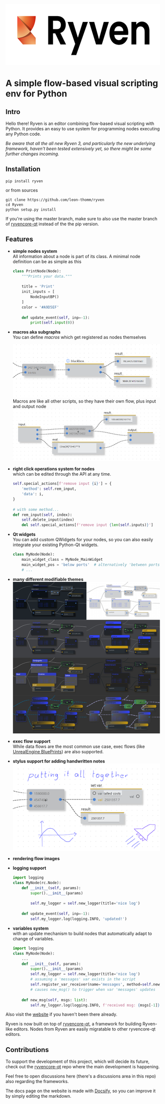 <p align="center">
  <img src="./Ryven/resources/pics/logo.png" alt="drawing" height="200"/>
</p>

# A simple flow-based visual scripting env for Python

## Intro

Hello there! Ryven is an editor combining flow-based visual scripting with Python. It provides an easy to use system for programming nodes executing any Python code.

*Be aware that all the all new Ryven 3, and particularly the new underlying framework, haven't been tested extensively yet, so there might be some further changes incoming.*

## Installation

```
pip install ryven
```

or from sources
```
git clone https://github.com/leon-thomm/ryven
cd Ryven
python setup.py install
```

If you're using the master branch, make sure to also use the master branch of [ryvencore-qt](https://github.com/leon-thomm/ryvencore-qt) instead of the the pip version.

## Features

- **simple nodes system**  
All information about a node is part of its class. A minimal node definition can be as simple as this

    ```python
    class PrintNode(Node):
        """Prints your data."""

        title = 'Print'
        init_inputs = [
            NodeInputBP()
        ]
        color = '#A9D5EF'
    
        def update_event(self, inp=-1):
            print(self.input(0))
    ```
- **macros aka subgraphs**  
You can define *macros* which get registered as nodes themselves

    ![](./docs/img/macro.png)
    Macros are like all other scripts, so they have their own flow, plus input and output node
    ![](./docs/img/macro2.png)
- **right click operations system for nodes**  
which can be edited through the API at any time.
    ```python
    self.special_actions[f'remove input {i}'] = {
        'method': self.rem_input,
        'data': i,
    }

    # with some method...
    def rem_input(self, index):
        self.delete_input(index)
        del self.special_actions[f'remove input {len(self.inputs)}']
    ```
- **Qt widgets**  
You can add custom QWidgets for your nodes, so you can also easily integrate your existing Python-Qt widgets.
    ```python
    class MyNode(Node):
        main_widget_class = MyNode_MainWidget
        main_widget_pos = 'below ports'  # alternatively 'between ports'
        # ...
    ```
<!-- - **convenience GUI classes** -->
- **many different modifiable themes**  
![](./docs/img/themes_1_merged.png)
- **exec flow support**  
While data flows are the most common use case, exec flows (like [UnrealEngine BluePrints](https://docs.unrealengine.com/4.26/en-US/ProgrammingAndScripting/Blueprints/)) are also supported.
- **stylus support for adding handwritten notes**  
![](./docs/img/stylus_light.png)
- **rendering flow images**  
- **logging support**  
    ```python
    import logging
    class MyNode(rc.Node):
        def __init__(self, params):
            super().__init__(params)

            self.my_logger = self.new_logger(title='nice log')
        
        def update_event(self, inp=-1):
            self.my_logger.log(logging.INFO, 'updated!')
    ```
- **variables system**  
with an update mechanism to build nodes that automatically adapt to change of variables.

    ```python
    import logging
    class MyNode(Node):
        ...
        def __init__(self, params):
            super().__init__(params)
            self.my_logger = self.new_logger(title='nice log')
            # assuming a 'messages' var exists in the script
            self.register_var_receiver(name='messages', method=self.new_msg)
            # causes new_msg() to trigger when var 'messages' updates
        
        def new_msg(self, msgs: list):
            self.my_logger.log(logging.INFO, f'received msg: {msgs[-1]}')
    ```

Also visit the [website](https://ryven.org) if you haven't been there already.

Ryven is now built on top of [ryvencore-qt](https://github.com/leon-thomm/ryvencore-qt), a framework for building Ryven-like editors. Nodes from Ryven are easily migratable to other ryvencore-qt editors.

## Contributions

To support the development of this project, which will decide its future, check out the [ryvencore-qt](https://github.com/leon-thomm/ryvencore-qt) repo where the main development is happening.

Feel free to open discussions here (there's a discussions area in this repo) also regarding the frameworks.

The docs page on the website is made with [Docsify](https://github.com/docsifyjs/docsify/), so you can improve it by simply editing the markdown.
